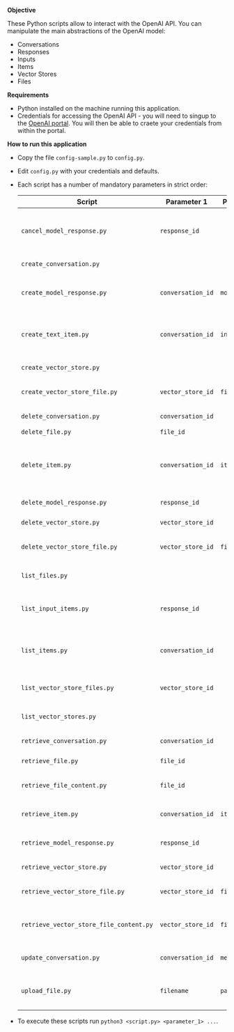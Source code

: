**Objective**

These Python scripts allow to interact with the OpenAI API.
You can manipulate the main abstractions of the OpenAI model:

* Conversations
* Responses
* Inputs
* Items
* Vector Stores
* Files

**Requirements**

* Python installed on the machine running this application.
* Credentials for accessing the OpenAI API - you will need to singup to the [OpenAI portal](https://platform.openai.com). You will then be able to craete your credentials from within the portal.

**How to run this application**

* Copy the file `config-sample.py` to `config.py`.

* Edit `config.py` with your credentials and defaults.

* Each script has a number of mandatory parameters in strict order:
  
  | Script                                  | Parameter 1       | Parameter 2     | Parameter 3     | Purpose                                                  |
  | --------------------------------------- | ----------------- | --------------- | --------------- | -------------------------------------------------------- |
  | `cancel_model_response.py`              | `response_id`     |                 |                 | Cancel a Response running in the background              |
  | `create_conversation.py`                |                   |                 |                 | Create a new Conversation                                |
  | `create_model_response.py`              | `conversation_id` | `model_id`      | `input_message` | Create a Response within a Conversation                  |
  | `create_text_item.py`                   | `conversation_id` | `input_message` |                 | Create a user input or instruction within a Conversation |
  | `create_vector_store.py`                |                   |                 |                 | Create a Vector Store                                    |
  | `create_vector_store_file.py`           | `vector_store_id` | `file_id`       |                 | Create a File in a Vector Store                          |
  | `delete_conversation.py`                | `conversation_id` |                 |                 | Delete a Conversation                                    |
  | `delete_file.py`                        | `file_id`         |                 |                 | Delete a File                                            |
  | `delete_item.py`                        | `conversation_id` | `item_id`       |                 | Delete an Item (input or Response) from a Conversation   |
  | `delete_model_response.py`              | `response_id`     |                 |                 | Delete a Response                                        |
  | `delete_vector_store.py`                | `vector_store_id` |                 |                 | Delete a Vector Store                                    |
  | `delete_vector_store_file.py`           | `vector_store_id` | `file_id`       |                 | Delete a File from a Vector Store                        |
  | `list_files.py`                         |                   |                 |                 | List all uploaded Files                                  |
  | `list_input_items.py`                   | `response_id`     |                 |                 | List all input Items used to generate a Response         |
  | `list_items.py`                         | `conversation_id` |                 |                 | List all Items (inputs or Responses) in a Conversation   |
  | `list_vector_store_files.py`            | `vector_store_id` |                 |                 | List all Files in a Vector Store                         |
  | `list_vector_stores.py`                 |                   |                 |                 | List all Vector Stores                                   |
  | `retrieve_conversation.py`              | `conversation_id` |                 |                 | Retrieve a Conversation                                  |
  | `retrieve_file.py`                      | `file_id`         |                 |                 | Retrieve a File                                          |
  | `retrieve_file_content.py`              | `file_id`         |                 |                 | Retrieve the content of File                             |
  | `retrieve_item.py`                      | `conversation_id` | `item_id`       |                 | Retrieve an Item from a Conversation                     |
  | `retrieve_model_response.py`            | `response_id`     |                 |                 | Retrieve a model Response                                |
  | `retrieve_vector_store.py`              | `vector_store_id` |                 |                 | Retrieve a Vector Store                                  |
  | `retrieve_vector_store_file.py`         | `vector_store_id` | `file_id`       |                 | Retrieve a File from a Vector Store                      |
  | `retrieve_vector_store_file_content.py` | `vector_store_id` | `file_id`       |                 | Retrieve the content of a File from a Vector Store       |
  | `update_conversation.py`                | `conversation_id` | `metadata`      |                 | Update a Conversation metadata                           |
  | `upload_file.py`                        | `filename`        | `path-to-file`  |                 | Upload a File to the OpenAI platform                     |

* To execute these scripts run `python3 <script.py> <parameter_1> ...`.
